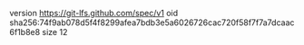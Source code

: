 version https://git-lfs.github.com/spec/v1
oid sha256:74f9ab078d5f4f8299afea7bdb3e5a6026726cac720f58f7f7a7dcaac6f1b8e8
size 12
